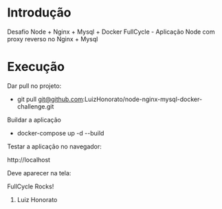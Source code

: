 # Introdução

Desafio Node + Nginx + Mysql + Docker FullCycle - Aplicação Node com proxy reverso no Nginx + Mysql

# Execução

Dar pull no projeto:

- git pull git@github.com:LuizHonorato/node-nginx-mysql-docker-challenge.git

Buildar a aplicação

- docker-compose up -d --build

Testar a aplicação no navegador:

http://localhost

Deve aparecer na tela:

FullCycle Rocks!
1. Luiz Honorato
